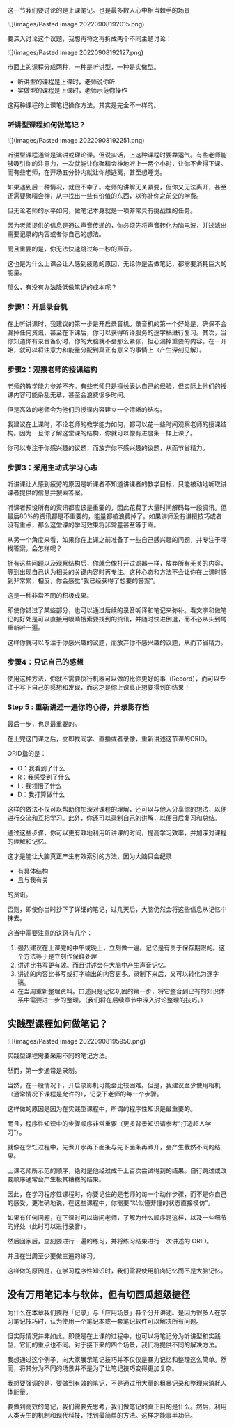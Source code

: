 这一节我们要讨论的是上课笔记。也是最多数人心中相当棘手的场景

![](images/Pasted image 20220908192015.png)

要深入讨论这个议题，我想再将之再拆成两个不同主题讨论：

![](images/Pasted image 20220908192127.png)

市面上的课程分成两种，一种是听讲型，一种是实做型。

* 听讲型的课程是上课时，老师说你听
* 实做型的课程是上课时，老师示范你操作

这两种课程的上课笔记操作方法，其实是完全不一样的。

### 听讲型课程如何做笔记？

![](images/Pasted image 20220908192251.png)

听讲型课程通常是演讲或理论课。但说实话，上这种课程时要靠运气。有些老师能够吸引你的注意力，一次就能让你聚精会神地听上一两个小时，让你不舍得下课。而有些老师，在开场五分钟内就让你想逃离，甚至想睡觉。

如果遇到后一种情况，就很不幸了。老师的讲解无关紧要，但你又无法离开，甚至还需要聚精会神，从中找出一些有价值的东西，以弥补你之前交的学费。

但无论老师的水平如何，做笔记本身就是一项非常具有挑战性的任务。

因为老师提供的信息是通过声音传递的，你必须先将声音转化为脑电波，并过滤出需要记录的内容或者你自己的想法。

而且重要的是，你无法快速跳过每一秒的声音。

这也是为什么上课会让人感到疲惫的原因，无论你是否做笔记，都需要消耗巨大的能量。

那么，有没有办法降低做笔记的成本呢？

### 步骤1：开启录音机

在上听讲课时，我建议的第一步是开启录音机。录音机的第一个好处是，确保不会漏掉任何资讯，甚至在下课后，你可以获得听译服务的逐字稿进行复习。其次，当你知道你有录音备份时，你的大脑就不会那么紧张，担心漏掉重要的内容。在一开始，就可以将注意力和能量分配到真正有意义的事情上（产生深刻见解）。

### 步骤2：观察老师的授课结构

老师的教学能力参差不齐。有些老师只是擅长表达自己的经验，但实际上他们的授课内容可能杂乱无章，甚至会浪费很多时间。

但是高效的老师会为他们的授课内容建立一个清晰的结构。

我建议在上课时，不论老师的教学能力如何，都可以花一些时间观察老师的授课结构。因为一旦你了解这堂课的结构，你就可以像有进度条一样上课了。

你可以专注于你感兴趣的议题，而放弃你不感兴趣的议题，从而节省精力。

### 步骤3：采用主动式学习心态

听讲课让人感到疲劳的原因是听课者不知道讲课者的教学目标，只能被动地听取讲课者提供的信息并搜索答案。

听课者预设所有的资讯都应该是重要的，因此花费了大量时间解码每一段资讯。但最后80%的资讯都是不重要的，能量都被浪费掉了。如果讲师没有讲授技巧或者没有重点，那么这堂课的学习效果将非常差甚至等于零。

从另一个角度来看，如果你在上课之前准备了一些自己感兴趣的问题，并专注于寻找答案，会怎样呢？

拥有这些问题以及观察结构后，你就会像打开过滤器一样，放弃所有无关的内容，等到出现自己认为相关的关键内容时再专注。这种心态和方法不会让你在上课时感到非常累，相反，你会感觉“我已经获得了想要的答案”。

这是一种非常不同的积极成果。

即使你错过了某些部分，也可以通过后续的录音听译和笔记来弥补。看文字和做笔记的好处是可以直接用眼睛搜索要找到的资讯，并随时快进倒退，而不必从头到尾重新听一遍。

这样你就可以专注于你感兴趣的议题，而放弃你不感兴趣的议题，从而节省精力。

### 步骤4：只记自己的感想

使用这种方法，你就不需要执行机器可以做的比你更好的事（Record），而可以专注于写下自己的感想和发现，而这才是你上课真正想要得到的结果！


### Step 5 : 重新讲述一遍你的心得，并录影存档

最后一步，也是最重要的。

在上完这门课之后，立即找同学、直播或者录像，重新讲述这节课的ORID。

ORID指的是：

* O：我看到了什么
* R：我感受到了什么
* I：我领悟了什么
* D：我打算做什么

这样的做法不仅可以帮助你加深对课程的理解，还可以与他人分享你的想法，以便进行交流和互相学习。此外，你还可以录制自己的讲解，以便日后复习和总结。

通过这些步骤，你可以更有效地利用听讲课的时间，提高学习效率，并加深对课程的理解和记忆。

这才是能让大脑真正产生有效索引的方法，因为大脑只会纪录

* 有具体结构
* 且与我有关

的资讯。

否则，即使你当时抄下了详细的笔记，过几天后，大脑仍然会将这些信息从记忆中抹去。

这当中需要注意的诀窍有几个：

1. 强烈建议在上课完的中午或晚上，立刻做一遍。记忆是有关于保存期限的。这个方法等于是立刻作保鲜处理
2. 讲述比书写更有效。而且讲述会在大脑中产生声音记忆。
3. 讲述的内容比书写或打字输出的内容更多。录制下来后，又可以转化为逐字稿。
4. 在当周重新整理资料。口述只是记忆巩固的第一步，将它整合到已有的知识体系中需要进一步的整理。（我们将在后续章节中深入讨论整理的技巧。）


## 实践型课程如何做笔记？

![](images/Pasted image 20220908195950.png)

实践型课程需要采用不同的笔记方法。

然而，第一步通常是录制。

当然，在一般情况下，开启录影机可能会比较困难。但是，我建议至少使用相机（通常情况下课程是允许的），记录下老师的每一个步骤。

这样做的原因是因为在实践型课程中，所谓的程序性知识是最重要的。

而且，程序性知识中的步骤顺序非常重要（更多背景知识请参考“打造超人学习”）。

就像在烹饪过程中，先煮开水再下面条与先下面条再煮开，会产生截然不同的结果。

上课老师所示范的顺序，绝对是他经过成千上百次尝试得到的结果。自行跳过或改变顺序通常会产生极其糟糕的结果。

因此，在学习程序性课程时，你要记住的是老师的每一个动作步骤，而不是你自己的感受。更准确地说，在这些课程中，你需要“以似懂非懂的状态直接模仿”。

如果有任何问题，在下课时可以询问老师，了解为什么顺序是这样，以及一些细节的好处（此时可以进行录音）。

然后回家后，立刻要进行一遍的练习，并将练习结果进行一次讲述的 ORID。

并且在当周至少要做三遍的练习。

这样做的原因是，在学习程序性知识时，我们需要使用肌肉记忆而不是大脑记忆。

## 没有万用笔记本与软体，但有切西瓜超级捷径

为什么在本章我们要将「记录」与「应用场景」各个分开讲述。是因为很多人在学习笔记技巧时，认为使用一个笔记本或一套笔记软件可以解决所有问题。

但实际情况并非如此。即使是在上课的过程中，也可以将笔记分为听讲型和实践型，它们的重点也不同。对于接下来的四个场景，我们将提供不同的解决方法。

我想通过这个例子，向大家展示笔记技巧并不仅仅是暴力记忆和整理这么简单。然而，将其分为不同的场景并不是为了让笔记技巧变得更加复杂。

我想要强调的是，要做到有效的笔记，不是通过用大量的粗暴记录和整理来消耗人体能量。

要做到高效的笔记，我们需要先思考，我们做笔记的真正目的是什么。然后，利用人类天生的机制和现代科技，找到最简单的方法。这样才能事半功倍。
